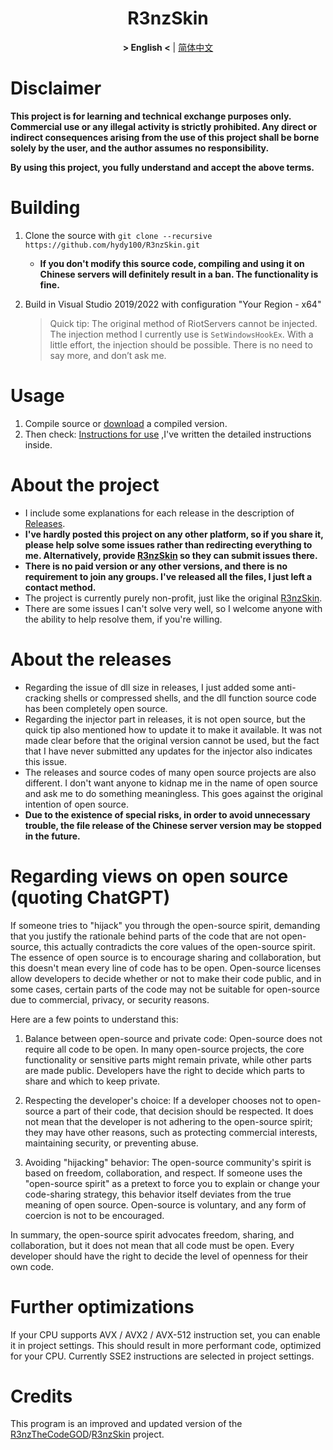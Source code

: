 ﻿<div align="center">

# R3nzSkin

**&gt; English &lt;** | [简体中文](README_zh.md)

</div>

# **Disclaimer**

**This project is for learning and technical exchange purposes only. Commercial use or any illegal activity is strictly prohibited. Any direct or indirect consequences arising from the use of this project shall be borne solely by the user, and the author assumes no responsibility.**

**By using this project, you fully understand and accept the above terms.**

# Building

1. Clone the source with `git clone --recursive https://github.com/hydy100/R3nzSkin.git`

   - **If you don't modify this source code, compiling and using it on Chinese servers will definitely result in a ban. The functionality is fine.**

2. Build in Visual Studio 2019/2022 with configuration "Your Region - x64"

   > Quick tip: The original method of RiotServers cannot be injected. The injection method I currently use is `SetWindowsHookEx`. With a little effort, the injection should be possible. There is no need to say more, and don’t ask me.

# Usage

1. Compile source or [download](https://github.com/hydy100/R3nzSkin/releases/latest) a compiled version.
2. Then check: [Instructions for use](https://hydy100.top/) ,I've written the detailed instructions inside.

# About the project

- I include some explanations for each release in the description of [Releases](https://github.com/hydy100/R3nzSkin/releases/latest).
- **I've hardly posted this project on any other platform, so if you share it, please help solve some issues rather than redirecting everything to me. Alternatively, provide [R3nzSkin](https://github.com/hydy100/R3nzSkin) so they can submit issues there.**
- **There is no paid version or any other versions, and there is no requirement to join any groups. I've released all the files, I just left a contact method.**
- The project is currently purely non-profit, just like the original [R3nzSkin](https://github.com/R3nzTheCodeGOD/R3nzSkin).
- There are some issues I can't solve very well, so I welcome anyone with the ability to help resolve them, if you're willing.

# About the releases
- Regarding the issue of dll size in releases, I just added some anti-cracking shells or compressed shells, and the dll function source code has been completely open source.
- Regarding the injector part in releases, it is not open source, but the quick tip also mentioned how to update it to make it available. It was not made clear before that the original version cannot be used, but the fact that I have never submitted any updates for the injector also indicates this issue.
- The releases and source codes of many open source projects are also different. I don't want anyone to kidnap me in the name of open source and ask me to do something meaningless. This goes against the original intention of open source.
- **Due to the existence of special risks, in order to avoid unnecessary trouble, the file release of the Chinese server version may be stopped in the future.**

# Regarding views on open source (quoting ChatGPT)
If someone tries to "hijack" you through the open-source spirit, demanding that you justify the rationale behind parts of the code that are not open-source, this actually contradicts the core values of the open-source spirit. The essence of open source is to encourage sharing and collaboration, but this doesn't mean every line of code has to be open. Open-source licenses allow developers to decide whether or not to make their code public, and in some cases, certain parts of the code may not be suitable for open-source due to commercial, privacy, or security reasons.

Here are a few points to understand this:

1. Balance between open-source and private code: Open-source does not require all code to be open. In many open-source projects, the core functionality or sensitive parts might remain private, while other parts are made public. Developers have the right to decide which parts to share and which to keep private.

2. Respecting the developer's choice: If a developer chooses not to open-source a part of their code, that decision should be respected. It does not mean that the developer is not adhering to the open-source spirit; they may have other reasons, such as protecting commercial interests, maintaining security, or preventing abuse.

3. Avoiding "hijacking" behavior: The open-source community's spirit is based on freedom, collaboration, and respect. If someone uses the "open-source spirit" as a pretext to force you to explain or change your code-sharing strategy, this behavior itself deviates from the true meaning of open source. Open-source is voluntary, and any form of coercion is not to be encouraged.

In summary, the open-source spirit advocates freedom, sharing, and collaboration, but it does not mean that all code must be open. Every developer should have the right to decide the level of openness for their own code.


# Further optimizations

If your CPU supports AVX / AVX2 / AVX-512 instruction set, you can enable it in project settings. This should result in more performant code, optimized for your CPU. Currently SSE2 instructions are selected in project settings.

# Credits

This program is an improved and updated version of the [R3nzTheCodeGOD](https://github.com/R3nzTheCodeGOD)/[R3nzSkin](https://github.com/R3nzTheCodeGOD/R3nzSkin) project.
